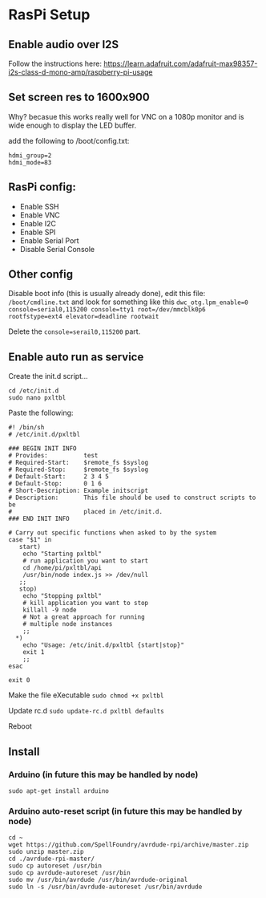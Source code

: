 # RasPi Setup
## Enable audio over I2S

Follow the instructions here: https://learn.adafruit.com/adafruit-max98357-i2s-class-d-mono-amp/raspberry-pi-usage


## Set screen res to 1600x900
Why? becasue this works really well for VNC on a 1080p monitor and is wide enough to display the LED buffer.

add the following to /boot/config.txt: 

    hdmi_group=2
    hdmi_mode=83



## RasPi config:

* Enable SSH
* Enable VNC
* Enable I2C
* Enable SPI
* Enable Serial Port
* Disable Serial Console

## Other config

Disable boot info (this is usually already done), edit this file: `/boot/cmdline.txt` and look for something like this
    `dwc_otg.lpm_enable=0 console=serial0,115200 console=tty1 root=/dev/mmcblk0p6 rootfstype=ext4 elevator=deadline rootwait`

Delete the `console=serail0,115200` part.

## Enable auto run as service

Create the init.d script...

    cd /etc/init.d
    sudo nano pxltbl

Paste the following:

    #! /bin/sh
    # /etc/init.d/pxltbl

    ### BEGIN INIT INFO
    # Provides:          test
    # Required-Start:    $remote_fs $syslog
    # Required-Stop:     $remote_fs $syslog
    # Default-Start:     2 3 4 5
    # Default-Stop:      0 1 6
    # Short-Description: Example initscript
    # Description:       This file should be used to construct scripts to be
    #                    placed in /etc/init.d.
    ### END INIT INFO

    # Carry out specific functions when asked to by the system
    case "$1" in
       start)
        echo "Starting pxltbl"
        # run application you want to start
        cd /home/pi/pxltbl/api
        /usr/bin/node index.js >> /dev/null 
       ;;
       stop)
        echo "Stopping pxltbl"
        # kill application you want to stop
        killall -9 node
        # Not a great approach for running
        # multiple node instances
        ;;
      *)
        echo "Usage: /etc/init.d/pxltbl {start|stop}"
        exit 1
        ;;
    esac

    exit 0

Make the file eXecutable `sudo chmod +x pxltbl`

Update rc.d `sudo update-rc.d pxltbl defaults`

Reboot

## Install

### Arduino (in future this may be handled by node)

    sudo apt-get install arduino

### Arduino auto-reset script (in future this may be handled by node)

    cd ~
    wget https://github.com/SpellFoundry/avrdude-rpi/archive/master.zip
    sudo unzip master.zip
    cd ./avrdude-rpi-master/
    sudo cp autoreset /usr/bin
    sudo cp avrdude-autoreset /usr/bin
    sudo mv /usr/bin/avrdude /usr/bin/avrdude-original
    sudo ln -s /usr/bin/avrdude-autoreset /usr/bin/avrdude


 
